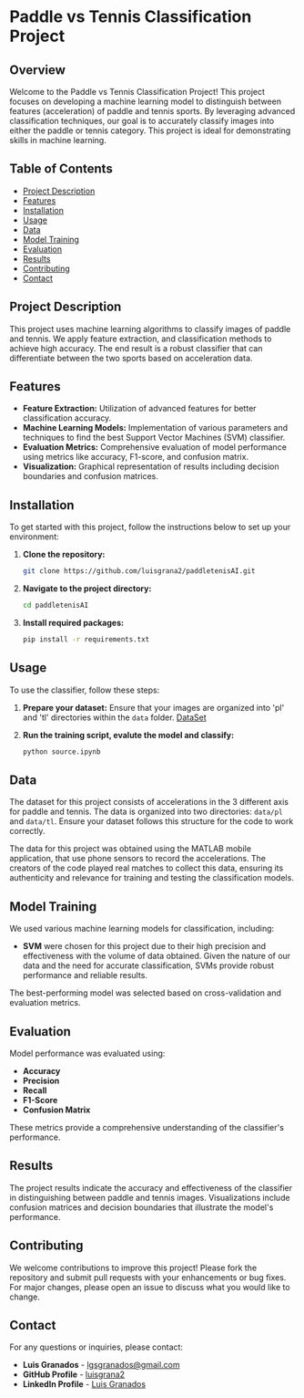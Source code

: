 # Paddle vs Tennis Classification Project

## Overview

Welcome to the Paddle vs Tennis Classification Project! This project focuses on developing a machine learning model to distinguish between features (acceleration) of paddle and tennis sports. By leveraging advanced classification techniques, our goal is to accurately classify images into either the paddle or tennis category. This project is ideal for demonstrating skills in machine learning.

## Table of Contents

- [Project Description](#project-description)
- [Features](#features)
- [Installation](#installation)
- [Usage](#usage)
- [Data](#data)
- [Model Training](#model-training)
- [Evaluation](#evaluation)
- [Results](#results)
- [Contributing](#contributing)
- [Contact](#contact)

## Project Description

This project uses machine learning algorithms to classify images of paddle and tennis. We apply feature extraction, and classification methods to achieve high accuracy. The end result is a robust classifier that can differentiate between the two sports based on acceleration data.

## Features

- **Feature Extraction:** Utilization of advanced features for better classification accuracy.
- **Machine Learning Models:** Implementation of various parameters and techniques to find the best Support Vector Machines (SVM) classifier.
- **Evaluation Metrics:** Comprehensive evaluation of model performance using metrics like accuracy, F1-score, and confusion matrix.
- **Visualization:** Graphical representation of results including decision boundaries and confusion matrices.

## Installation

To get started with this project, follow the instructions below to set up your environment:

1. **Clone the repository:**

    ```bash
    git clone https://github.com/luisgrana2/paddletenisAI.git
    ```

2. **Navigate to the project directory:**

    ```bash
    cd paddletenisAI
    ```

3. **Install required packages:**

    ```bash
    pip install -r requirements.txt
    ```

## Usage

To use the classifier, follow these steps:

1. **Prepare your dataset:** Ensure that your images are organized into 'pl' and 'tl' directories within the `data` folder. [DataSet](https://www.dropbox.com/scl/fo/lavmrileb4d7olcy0jh90/ABZszViGbK9945CHZthSJq8?rlkey=jx2k6er74xwxykyeo5pwlmpys&st=5a2c42mp&dl=0)
2. **Run the training script, evalute the model and classify:**

    ```bash
    python source.ipynb
    ```

## Data

The dataset for this project consists of accelerations in the 3 different axis for paddle and tennis. The data is organized into two directories: `data/pl` and `data/tl`. Ensure your dataset follows this structure for the code to work correctly.

The data for this project was obtained using the MATLAB mobile application, that use phone sensors to record the accelerations. The creators of the code played real matches to collect this data, ensuring its authenticity and relevance for training and testing the classification models.

## Model Training

We used various machine learning models for classification, including:

- **SVM** were chosen for this project due to their high precision and effectiveness with the volume of data obtained. Given the nature of our data and the need for accurate classification, SVMs provide robust performance and reliable results.

The best-performing model was selected based on cross-validation and evaluation metrics.

## Evaluation

Model performance was evaluated using:

- **Accuracy**
- **Precision**
- **Recall**
- **F1-Score**
- **Confusion Matrix**

These metrics provide a comprehensive understanding of the classifier's performance.

## Results

The project results indicate the accuracy and effectiveness of the classifier in distinguishing between paddle and tennis images. Visualizations include confusion matrices and decision boundaries that illustrate the model's performance.

## Contributing

We welcome contributions to improve this project! Please fork the repository and submit pull requests with your enhancements or bug fixes. For major changes, please open an issue to discuss what you would like to change.

## Contact

For any questions or inquiries, please contact:

- **Luis Granados** - [lgsgranados@gmail.com](mailto:lgsgranados@gmail.com)
- **GitHub Profile** - [luisgrana2](https://github.com/luisgrana2)
- **LinkedIn Profile** - [Luis Granados](https://www.linkedin.com/in/luis-granados-segura-099290222/)
